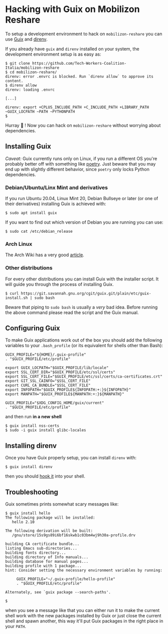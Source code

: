 # Hacking with Guix on Mobilizon Reshare
To setup a development environment to hack on `mobilizon-reshare` you can use [Guix](https://guix.gnu.org/) and [direnv](https://direnv.net/).

If you already have `guix` and `direnv` installed on your system, the development environment setup is as easy as:

```shell
$ git clone https://github.com/Tech-Workers-Coalition-Italia/mobilizon-reshare
$ cd mobilizon-reshare/
direnv: error .envrc is blocked. Run `direnv allow` to approve its content.
$ direnv allow
direnv: loading .envrc

[...]

direnv: export +CPLUS_INCLUDE_PATH +C_INCLUDE_PATH +LIBRARY_PATH ~GUIX_LOCPATH ~PATH ~PYTHONPATH
$
```

Hurray 🎉 ! Now you can hack on `mobilizon-reshare` without worrying about dependencies.

## Installing Guix

*Caveat:* Guix currently runs only on Linux, if you run a different OS you're probably better off with something like [poetry](https://python-poetry.org/). Just beware that you may end up with slightly different behavior, since `poetry` only locks Python dependencies.

### Debian/Ubuntu/Linx Mint and derivatives

If you run Ubuntu 20.04, Linux Mint 20, Debian Bullseye or later (or one of their derivatives) installing Guix is achieved with:

```shell
$ sudo apt install guix
```

If you want to find out which version of Debian you are running you can use:

```shell
$ sudo cat /etc/debian_release
```

### Arch Linux

The Arch Wiki has a very good [article](https://wiki.archlinux.org/title/Guix).

### Other distributions

For every other distributions you can install Guix with the installer script. It will guide you through the process of installing Guix.

```shell
$ curl https://git.savannah.gnu.org/cgit/guix.git/plain/etc/guix-install.sh | sudo bash
```

Beware that piping to `sudo bash` is usually a *very* bad idea. Before running the above command please read the script and the Guix manual.

## Configuring Guix

To make Guix applications work out of the box you should add the following variables to your `.bash_profile` (or its equivalent for shells other than Bash):

```shell
GUIX_PROFILE="${HOME}/.guix-profile"
. "$GUIX_PROFILE/etc/profile"

export GUIX_LOCPATH="$GUIX_PROFILE/lib/locale"
export SSL_CERT_DIR="$GUIX_PROFILE/etc/ssl/certs"
export SSL_CERT_FILE="$GUIX_PROFILE/etc/ssl/certs/ca-certificates.crt"
export GIT_SSL_CAINFO="$SSL_CERT_FILE"
export CURL_CA_BUNDLE="$SSL_CERT_FILE"
export INFOPATH="$GUIX_PROFILE${INFOPATH:+:}${INFOPATH}"
export MANPATH="$GUIX_PROFILE${MANPATH:+:}${MANPATH}"

GUIX_PROFILE="$XDG_CONFIG_HOME/guix/current"
. "$GUIX_PROFILE/etc/profile"
```

and then run **in a new shell**

```shell
$ guix install nss-certs
$ sudo -i guix install glibc-locales
```

## Installing direnv

Once you have Guix properly setup, you can install `direnv` with:

```shell
$ guix install direnv
```

then you should [hook it](https://direnv.net/docs/hook.html) into your shell.

## Troubleshooting

Guix sometimes prints somewhat scary messages like:

```shell
$ guix install hello
The following package will be installed:
   hello 2.10

The following derivation will be built:
   /gnu/store/15s9gs89i6bf16skwb1c03bm4wj9h30a-profile.drv

building CA certificate bundle...
listing Emacs sub-directories...
building fonts directory...
building directory of Info manuals...
building database for manual pages...
building profile with 1 package...
hint: Consider setting the necessary environment variables by running:

     GUIX_PROFILE="~/.guix-profile/hello-profile"
     . "$GUIX_PROFILE/etc/profile"

Alternately, see `guix package --search-paths'.

$
```

when you see a message like that you can either run it to make the current shell work with the new packages installed by Guix or just close the current shell and spawn another, this way it'll put Guix packages in the right place in your `PATH`.
